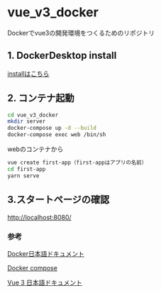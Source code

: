 # vue_v3_docker

Dockerでvue3の開発環境をつくるためのリポジトリ

## 1. DockerDesktop install

[installはこちら](https://matsuand.github.io/docs.docker.jp.onthefly/get-docker/)

## 2. コンテナ起動

```bash
cd vue_v3_docker
mkdir server
docker-compose up -d --build  
docker-compose exec web /bin/sh 
```

webのコンテナから

```bash
vue create first-app（first-appはアプリの名前）
cd first-app
yarn serve
```

## 3.スタートページの確認

[http://localhost:8080/](http://localhost:8080/)

### 参考

[Docker日本語ドキュメント](http://docs.docker.jp/)

[Docker compose](http://docs.docker.jp/compose/toc.html)

[Vue 3 日本語ドキュメント](https://v3.ja.vuejs.org/guide/introduction.html)
